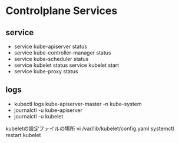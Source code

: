 # Controlplane Services

## service
- service kube-apiserver status
- service kube-controller-manager status
- service kube-scheduler status
- service kubelet status     service kubelet start
- service kube-proxy status

## logs
- kubectl logs kube-apiserver-master -n kube-system
- journalctl -u kube-apiserver
- journalctl -u kubelet

kubeletの設定ファイルの場所
vi /var/lib/kubelet/config.yaml
systemctl restart kubelet
